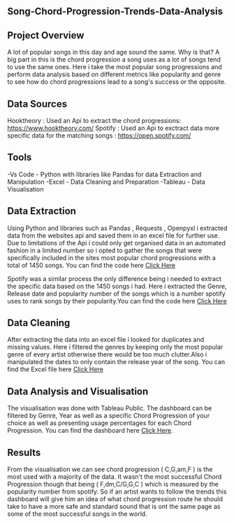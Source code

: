 ## Song-Chord-Progression-Trends-Data-Analysis

## Project Overview

A lot of popular songs in this day and age sound the same. Why is that? A big part in this is the chord progression a song uses as a lot of songs tend to use the same ones. Here i take the most popular song progressions and perform data analysis based on different metrics like popularity and genre to see how do chord progressions lead to a song's success or the opposite.

## Data Sources

Hooktheory : Used an Api to extract the chord progressions: https://www.hooktheory.com/
Spotify : Used an Api to exctract data more specific data for the matching songs : https://open.spotify.com/

## Tools

-Vs Code - Python with libraries like Pandas for data Extraction and Manipulation
-Excel - Data Cleaning and Preparation
-Tableau - Data Visualisation

## Data Extraction 

Using Python and libraries such as Pandas , Requests , Openpyxl i extracted data from the websites api and saved them in an excel file for further use. Due to limitations of the Api i could only get organised data in an automated fashion in a limited number so i opted to gather the songs that were specifically included in the sites most popular chord progressions with a total of 1450 songs. You can find the code here [Click Here](https://github.com/Kobu47/Song-Chord-Progression-Trends-Analysis/blob/main/HooktheoryApi.py)

Spotify was a similar process the only difference being i needed to extract the specific data based on the 1450 songs i had. Here i extracted the Genre, Release date and popularity number of the songs which is a number spotify uses to rank songs by their popularity.You can find the code here [Click Here](https://github.com/Kobu47/Song-Chord-Progression-Trends-Analysis/blob/main/Spotify%20Api.py)

## Data Cleaning 

After extracting the data into an excel file i looked for duplicates and missing values. Here i filtered the genres by keeping only the most popular genre of every artist otherwise there would be too much clutter.Also i manipulated the dates to only contain the release year of the song. You can find the Excel file here [Click Here](https://github.com/Kobu47/Song-Chord-Progression-Trends-Analysis/blob/main/Song_data.xlsx)

## Data Analysis and Visualisation

The visualisation was done with Tableau Public. The dashboard can be filtered by Genre, Year as well as a specific Chord Progression of your choice as well as presenting usage percentages for each Chord Progression. You can find the dashboard here [Click Here](https://public.tableau.com/app/profile/dimitris.kompouras/viz/ChordProgressionDataAnalysisDashboard/Dashboard1).


## Results

From the visualisation we can see chord progression ( C,G,am,F ) is the most used with a majority of the data. It wasn't the most successful Chord Progression though that being ( F,dm,C/G,G,C ) which is measured by the popularity number from spotify. So if an artist wants to follow the trends this dashboard will give him an idea of what chord progression route he should take to have a more safe and standard sound that is ont the same page as some of the most successful songs in the world.
